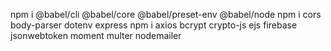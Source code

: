 npm i @babel/cli @babel/core @babel/preset-env @babel/node
npm i cors body-parser dotenv express
npm i axios bcrypt crypto-js ejs firebase jsonwebtoken moment multer nodemailer